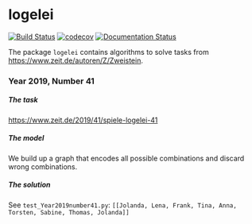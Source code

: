 # logelei
[![Build Status](https://travis-ci.org/PanchoVarallo/logelei.svg?branch=master)](https://travis-ci.org/PanchoVarallo/logelei)
[![codecov](https://codecov.io/gh/PanchoVarallo/logelei/branch/master/graph/badge.svg)](https://codecov.io/gh/PanchoVarallo/logelei)
[![Documentation Status](https://readthedocs.org/projects/logelei/badge/?version=latest)](https://logelei.readthedocs.io/en/latest/?badge=latest)

The package `logelei` contains algorithms to solve tasks from https://www.zeit.de/autoren/Z/Zweistein.

### Year 2019, Number 41
##### The task
https://www.zeit.de/2019/41/spiele-logelei-41

##### The model
We build up a graph that encodes all possible combinations and discard wrong combinations.

##### The solution
See `test_Year2019number41.py`:
`[[Jolanda, Lena, Frank, Tina, Anna, Torsten, Sabine, Thomas, Jolanda]]`
